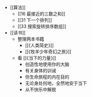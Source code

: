 - [[算法]]
	- [[16 最接近的三数之和]]
	- [[31 下一个排列]]
	- [[33 搜索旋转排序数组]]
- [[读书]]
	- 整理两本书籍
		- [[《人类简史》]]
		- [[《牧羊少年奇幻之旅》]]
	- 看 [[《当下的力量》]]
		- 创造性地使用你的大脑
		- 有关身体的训诫
		- 你生命旅程的内在目的
		- 无论身处何地，全然地安于当下
		- 从不快乐中解脱